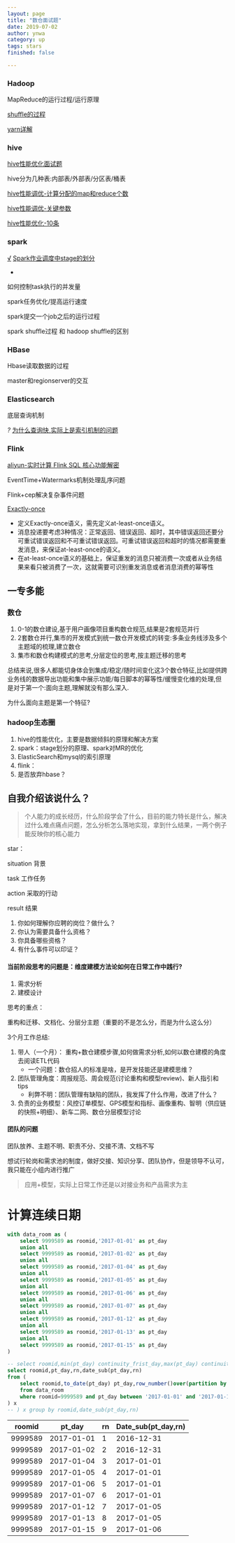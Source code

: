 ```yaml
---
layout: page
title: "数仓面试题"
date: 2019-07-02
author: ynwa
category: up
tags: stars
finished: false

---
```


### Hadoop

MapReduce的运行过程/运行原理

[shuffle的过程](https://blog.51cto.com/machenjie/1968921)

[yarn详解](https://www.ibm.com/developerworks/cn/opensource/os-cn-hadoop-yarn/)



### hive

[hive性能优化面试题](https://zhuanlan.zhihu.com/p/65436503)

hive分为几种表:内部表/外部表/分区表/桶表

[hive性能调优-计算分配的map和reduce个数](http://www.voidcn.com/article/p-mjvjishu-bgd.html)

[hive性能调优-关键参数](https://blog.csdn.net/boyu_tung/article/details/52878434)

[hive性能优化-10条](https://www.cnblogs.com/frankdeng/p/9463897.html)

### spark

<u>√</u>  [Spark作业调度中stage的划分](https://wongxingjun.github.io/2015/05/25/Spark%E4%BD%9C%E4%B8%9A%E8%B0%83%E5%BA%A6%E4%B8%ADstage%E7%9A%84%E5%88%92%E5%88%86/)

+ 

如何控制task执行的并发量

spark任务优化/提高运行速度

spark提交一个job之后的运行过程

spark shuffle过程   和  hadoop shuffle的区别

### HBase

Hbase读取数据的过程

master和regionserver的交互

### Elasticsearch

底层查询机制

<em>?</em> [为什么查询快,实际上是索引机制的问题](https://blog.csdn.net/qq924862077/article/details/80382634)

### Flink

[aliyun-实时计算 Flink SQL 核心功能解密](https://yq.aliyun.com/articles/457438?spm=a2c4e.11153940.0.0.737e1ff1tqwrhv)

EventTime+Watermarks机制处理乱序问题

Flink+cep解决复杂事件问题

[Exactly-once](http://www.whitewood.me/2018/10/16/Flink-Exactly-Once-%E6%8A%95%E9%80%92%E5%AE%9E%E7%8E%B0%E6%B5%85%E6%9E%90/)

+ 定义Exactly-once语义，需先定义at-least-once语义。
+ 消息投递要考虑3种情况：正常返回、错误返回、超时，其中错误返回还要分可重试错误返回和不可重试错误返回。可重试错误返回和超时的情况都需要重发消息，来保证at-least-once的语义。
+ 在at-least-once语义的基础上，保证重发的消息只被消费一次或者从业务结果来看只被消费了一次，这就需要可识别重发消息或者消息消费的幂等性





## 一专多能
### 数仓

1. 0-1的数仓建设,基于用户画像项目重构数仓规范,结果是2套规范并行
2. 2套数仓并行,集市的开发模式到统一数仓开发模式的转变:多条业务线涉及多个主题域的梳理,建立数仓
3. 集市和数仓构建模式的思考,分层定位的思考,按主题迁移的思考

总结来说,很多人都能切身体会到集成/稳定/随时间变化这3个数仓特征,比如提供跨业务线的数据导出功能和集中展示功能/每日脚本的幂等性/缓慢变化维的处理,但是对于第一个:面向主题,理解就没有那么深入.

为什么面向主题是第一个特征?



### hadoop生态圈

1. hive的性能优化，主要是数据倾斜的原理和解决方案
2. spark：stage划分的原理、spark对MR的优化
3. ElasticSearch和mysql的索引原理
4. flink：
5. 是否放弃hbase？



## 自我介绍该说什么？ 

> 个人能力的成长经历，什么阶段学会了什么，目前的能力特长是什么，解决过什么难点痛点问题，怎么分析怎么落地实现，拿到什么结果，一两个例子能反映你的核心能力



star：

situation 背景

task 工作任务

action 采取的行动

result 结果



1. 你如何理解你应聘的岗位？做什么？
2. 你认为需要具备什么资格？
3. 你具备哪些资格？
4. 有什么事件可以印证？



#### 当前阶段思考的问题是：维度建模方法论如何在日常工作中践行?

1. 需求分析
2. 建模设计



思考的重点：

重构和迁移、文档化、分层分主题（重要的不是怎么分，而是为什么这么分）



3个月工作总结:

1. 带人（一个月）： 重构+数仓建模步骤,如何做需求分析,如何以数仓建模的角度去阅读ETL代码
   + 一个问题：数仓招人的标准是啥，是开发技能还是建模思维？
2. 团队管理角度：周报规范、周会规范(讨论重构和模型review)、新人指引和tips
   + 利弊不明：团队管理有缺陷的团队，我发挥了什么作用，改进了什么？
3. 负责的业务模型：风控订单模型、GPS模型和指标、画像重构、智明（供应链的快照+明细）、新车二网、数仓分层模型讨论



#### 团队的问题

团队放养、主题不明、职责不分、交接不清、文档不写

想试行轮岗和需求池的制度，做好交接、知识分享、团队协作，但是领导不认可，我只能在小组内进行推广

> 应用+模型，实际上日常工作还是以对接业务和产品需求为主



# 计算连续日期

```sql
with data_room as (
    select 9999589 as roomid,'2017-01-01' as pt_day
    union all
    select 9999589 as roomid,'2017-01-02' as pt_day
    union all
    select 9999589 as roomid,'2017-01-04' as pt_day
    union all
    select 9999589 as roomid,'2017-01-05' as pt_day
    union all
    select 9999589 as roomid,'2017-01-06' as pt_day
    union all
    select 9999589 as roomid,'2017-01-07' as pt_day
    union all
    select 9999589 as roomid,'2017-01-12' as pt_day
    union all
    select 9999589 as roomid,'2017-01-13' as pt_day
    union all
    select 9999589 as roomid,'2017-01-15' as pt_day
)

-- select roomid,min(pt_day) continuity_frist_day,max(pt_day) continuity_last_day,count(*) continuity_days
select roomid,pt_day,rn,date_sub(pt_day,rn)
from (
	select roomid,to_date(pt_day) pt_day,row_number()over(partition by roomid order by to_date(pt_day) asc) rn
	from data_room 
	where roomid=9999589 and pt_day between '2017-01-01' and '2017-01-16'
) x     
-- ) x group by roomid,date_sub(pt_day,rn) 
```



| roomid  | pt_day     | rn   | Date_sub(pt_day,rn) |
| ------- | ---------- | ---- | ------------------- |
| 9999589 | 2017-01-01 | 1    | 2016-12-31          |
| 9999589 | 2017-01-02 | 2    | 2016-12-31          |
| 9999589 | 2017-01-04 | 3    | 2017-01-01          |
| 9999589 | 2017-01-05 | 4    | 2017-01-01          |
| 9999589 | 2017-01-06 | 5    | 2017-01-01          |
| 9999589 | 2017-01-07 | 6    | 2017-01-01          |
| 9999589 | 2017-01-12 | 7    | 2017-01-05          |
| 9999589 | 2017-01-13 | 8    | 2017-01-05          |
| 9999589 | 2017-01-15 | 9    | 2017-01-06          |

